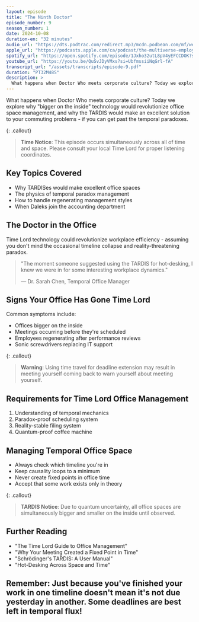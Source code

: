 ```yaml
---
layout: episode
title: "The Ninth Doctor"
episode_number: 9
season_number: 1
date: 2024-10-08
duration-en: "32 minutes"
audio_url: "https://dts.podtrac.com/redirect.mp3/mcdn.podbean.com/mf/web/dq4q2b2c8jwtdmis/E9_-_The_Ninth_Doctor7ih4d.mp3"
apple_url: "https://podcasts.apple.com/ca/podcast/the-multiverse-employee-handbook/id1764134739?i=1000672187152"
spotify_url: "https://open.spotify.com/episode/1Jxho32utL8pV4yEFCCDOK?si=1HgrW8SXTge8UzgSKdIS0A"
youtube_url: "https://youtu.be/QuSvJDyVMxs?si=UbfmssiiNqGrl-fA"
transcript_url: "/assets/transcripts/episode-9.pdf"
duration: "PT32M48S"
description: >
  What happens when Doctor Who meets corporate culture? Today we explore why "bigger on the inside" technology would revolutionize office space management, and why the TARDIS would make an excellent solution to your commuting problems - if you can get past the temporal paradoxes.
---
```


What happens when Doctor Who meets corporate culture? Today we explore why "bigger on the inside" technology would revolutionize office space management, and why the TARDIS would make an excellent solution to your commuting problems - if you can get past the temporal paradoxes.

{: .callout}
> **Time Notice**: This episode occurs simultaneously across all of time and
> space. Please consult your local Time Lord for proper listening coordinates.

## Key Topics Covered
* Why TARDISes would make excellent office spaces
* The physics of temporal paradox management
* How to handle regenerating management styles
* When Daleks join the accounting department

## The Doctor in the Office
Time Lord technology could revolutionize workplace efficiency - assuming you don't mind the occasional timeline collapse and reality-threatening paradox.

> "The moment someone suggested using the TARDIS for hot-desking, I knew
> we were in for some interesting workplace dynamics."
>
> — Dr. Sarah Chen, Temporal Office Manager

## Signs Your Office Has Gone Time Lord
Common symptoms include:
* Offices bigger on the inside
* Meetings occurring before they're scheduled
* Employees regenerating after performance reviews
* Sonic screwdrivers replacing IT support

{: .callout}
> **Warning**: Using time travel for deadline extension may result in meeting
> yourself coming back to warn yourself about meeting yourself.

## Requirements for Time Lord Office Management
1. Understanding of temporal mechanics
2. Paradox-proof scheduling system
3. Reality-stable filing system
4. Quantum-proof coffee machine

## Managing Temporal Office Space
* Always check which timeline you're in
* Keep causality loops to a minimum
* Never create fixed points in office time
* Accept that some work exists only in theory

{: .callout}
> **TARDIS Notice**: Due to quantum uncertainty, all office spaces are
> simultaneously bigger and smaller on the inside until observed.

## Further Reading
* "The Time Lord Guide to Office Management"
* "Why Your Meeting Created a Fixed Point in Time"
* "Schrödinger's TARDIS: A User Manual"
* "Hot-Desking Across Space and Time"

Remember: Just because you've finished your work in one timeline doesn't mean
it's not due yesterday in another. Some deadlines are best left in temporal flux!
---

